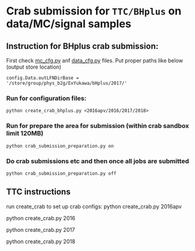 # Crab submission for ``TTC/BHplus`` on data/MC/signal samples

## Instruction for BHplus crab submission:

First check [mc_cfg.py](https://github.com/ExtraYukawa/ttc_bar/blob/lep_mvaID/crab/mc_cfg.py) anf [data_cfg.py](https://github.com/ExtraYukawa/ttc_bar/blob/lep_mvaID/crab/data_cfg.py) files. Put proper paths like below (output store location)

``config.Data.outLFNDirBase = '/store/group/phys_b2g/ExYukawa/bHplus/2017/'``

### Run for configuration files:
```
python create_crab_bhplus.py <2016apv/2016/2017/2018>
```

### Run for prepare the area for submission (within crab sandbox limit 120MB) 
``python crab_submission_preparation.py on``

### Do crab submissions etc and then once all jobs are submitted
``python crab_submission_preparation.py off``




## TTC instructions
run create_crab to set up crab configs:
python create_crab.py 2016apv

python create_crab.py 2016

python create_crab.py 2017

python create_crab.py 2018

